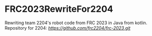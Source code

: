 # FRC2023RewriteFor2204
Rewriting team 2204's robot code from FRC 2023 in Java from kotlin.
Repository for 2204: *https://github.com/frc2204/frc-2023.git*